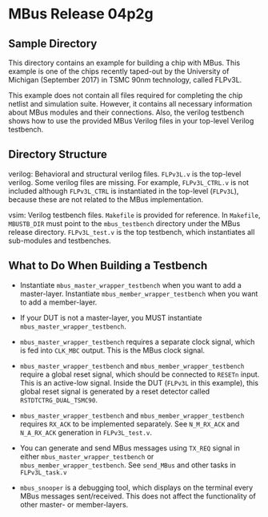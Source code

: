 # MBus Release 04p2g

## Sample Directory

This directory contains an example for building a chip with MBus.
This example is one of the chips recently taped-out by the University 
of Michigan (September 2017) in TSMC 90nm technology, called FLPv3L.

This example does not contain all files required for completing the
chip netlist and simulation suite. However, it contains all necessary
information about MBus modules and their connections. Also, the verilog
testbench shows how to use the provided MBus Verilog files in your
top-level Verilog testbench.

## Directory Structure

verilog: Behavioral and structural verilog files. `FLPv3L.v` is the
         top-level verilog. Some verilog files are missing. For example,
         `FLPv3L_CTRL.v` is not included although `FLPv3L_CTRL` is 
         instantiated in the top-level (`FLPv3L`), because these are
         not related to the MBus implementation.

vsim: Verilog testbench files. `Makefile` is provided for reference. In 
        `Makefile`, `MBUSTB_DIR` must point to the `mbus_testbench`
        directory under the MBus release directory. `FLPv3L_test.v` is
        the top testbench, which instantiates all sub-modules and 
        testbenches.

## What to Do When Building a Testbench

* Instantiate `mbus_master_wrapper_testbench` when you want to add a 
  master-layer. Instantiate `mbus_member_wrapper_testbench` when you 
  want to add a member-layer.

* If your DUT is not a master-layer, you MUST instantiate
  `mbus_master_wrapper_testbench`.

* `mbus_master_wrapper_testbench` requires a separate clock signal,
  which is fed into `CLK_MBC` output. This is the MBus clock signal.

* `mbus_master_wrapper_testbench` and `mbus_member_wrapper_testbench`
  require a global reset signal, which should be connected to `RESETn`
  input. This is an active-low signal. Inside the DUT (`FLPv3L` in this
  example), this global reset signal is generated by a reset detector
  called `RSTDTCTRG_DUAL_TSMC90`.

* `mbus_master_wrapper_testbench` and `mbus_member_wrapper_testbench`
  requires `RX_ACK` to be implemented separately. See `N_M_RX_ACK` and
  `N_A_RX_ACK` generation in `FLPv3L_test.v`.

* You can generate and send MBus messages using `TX_REQ` signal in
  either `mbus_master_wrapper_testbench` or `mbus_member_wrapper_testbench`.
  See `send_MBus` and other tasks in `FLPv3L_task.v`

* `mbus_snooper` is a debugging tool, which displays on the terminal every 
  MBus messages sent/received. This does not affect the functionality of
  other master- or member-layers.
